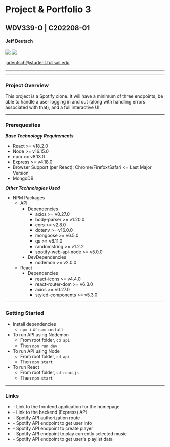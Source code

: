 # Project & Portfolio 3

## WDV339-O | C202208-01

#### Jeff Deutsch

![](https://img.shields.io/badge/school-full%20sail%20university-orange)
![](https://img.shields.io/badge/degree-web%20development-blue)

<jadeutsch@student.fullsail.edu>

---

---

### Project Overview

This project is a Spotify clone. It will have a minimum of three endpoints, be able to handle a user logging in and out (along with handling errors associated with that), and a full interactive UI.

---

### Prerequesites

_**Base Technology Requirements**_

- React >= v18.2.0
- Node >= v16.15.0
- npm >= v8.13.0
- Express >= v4.18.0
- Browser Support (per React): Chrome/Firefox/Safari <= Last Major Version
- MongoDB

_**Other Technologies Used**_

- NPM Packages
  - API
    - Dependencies
      - axios >= v0.27.0
      - body-parser >= v1.20.0
      - cors >= v2.8.0
      - dotenv >= v16.0.0
      - mongoose >= v6.5.0
      - qs >= v6.11.0
      - randomstring >= v1.2.2
      - spotify-web-api-node >= v5.0.0
    - DevDependencies
      - nodemon >= v2.0.0
  - React
    - Dependencies
      - react-icons >= v4.4.0
      - react-router-dom >= v6.3.0
      - axios >= v0.27.0
      - styled-components >= v5.3.0

---

### Getting Started

- Install dependencies
  - `npm i` or `npm install`
- To run API using Nodemon
  - From root folder, `cd api`
  - Then `npm run dev`
- To run API using Node
  - From root folder, `cd api`
  - Then `npm start`
- To run React
  - From root folder, `cd reactjs`
  - Then `npm start`

---

### Links

- [](http://localhost:3000) - Link to the frontend application for the homepage
- [](http://localhost:3001) - Link to the backend (Express) API
- [](https://accounts.spotify.com/authorize) - Spotify API authorization route
- [](https://api.spotify.com/v1/me) - Spotify API endpoint to get user info
- [](https://api.spotify.com/v1/me/player) - Spotify API endpoint to create player
- [](https://api.spotify.com/v1/me/player/currently-playing) - Spotify API endpoint to play currently selected music
- [](https://api.spotify.com/v1/playlists) - Spotify API endpoint to get user's playlist data

